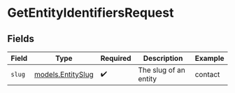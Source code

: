 # GetEntityIdentifiersRequest


## Fields

| Field                                        | Type                                         | Required                                     | Description                                  | Example                                      |
| -------------------------------------------- | -------------------------------------------- | -------------------------------------------- | -------------------------------------------- | -------------------------------------------- |
| `slug`                                       | [models.EntitySlug](../models/entityslug.md) | :heavy_check_mark:                           | The slug of an entity                        | contact                                      |